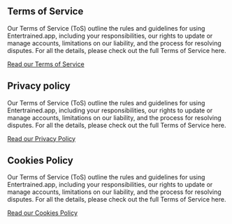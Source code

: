 ## Terms of Service

Our Terms of Service (ToS) outline the rules and guidelines for using Entertrained.app, including your responsibilities, our rights to update or manage accounts, limitations on our liability, and the process for resolving disputes. For all the details, please check out the full Terms of Service here.

[Read our Terms of Service](/tos)

## Privacy policy

Our Terms of Service (ToS) outline the rules and guidelines for using Entertrained.app, including your responsibilities, our rights to update or manage accounts, limitations on our liability, and the process for resolving disputes. For all the details, please check out the full Terms of Service here.

[ Read our Privacy Policy](/privacy)

## Cookies Policy

Our Terms of Service (ToS) outline the rules and guidelines for using Entertrained.app, including your responsibilities, our rights to update or manage accounts, limitations on our liability, and the process for resolving disputes. For all the details, please check out the full Terms of Service here.

[Read our Cookies Policy](/cookies)
